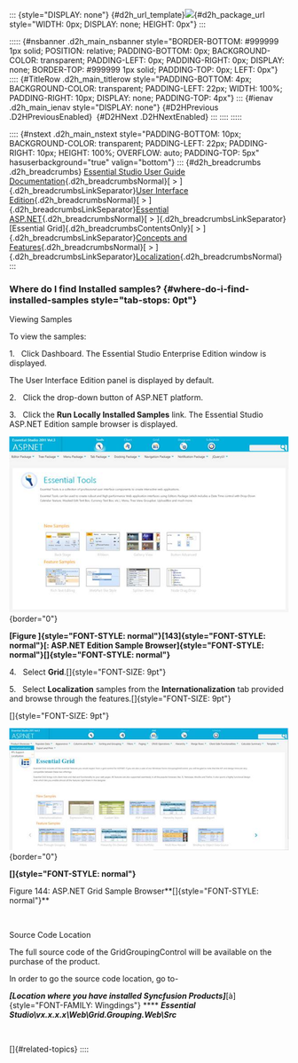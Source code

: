 ::: {style="DISPLAY: none"}
[](ms-xhelp:///?Id=d2h_url_template){#d2h_url_template}![](!package_url!){#d2h_package_url style="WIDTH: 0px; DISPLAY: none; HEIGHT: 0px"}
:::

::::: {#nsbanner .d2h_main_nsbanner style="BORDER-BOTTOM: #999999 1px solid; POSITION: relative; PADDING-BOTTOM: 0px; BACKGROUND-COLOR: transparent; PADDING-LEFT: 0px; PADDING-RIGHT: 0px; DISPLAY: none; BORDER-TOP: #999999 1px solid; PADDING-TOP: 0px; LEFT: 0px"}
:::: {#TitleRow .d2h_main_titlerow style="PADDING-BOTTOM: 4px; BACKGROUND-COLOR: transparent; PADDING-LEFT: 22px; WIDTH: 100%; PADDING-RIGHT: 10px; DISPLAY: none; PADDING-TOP: 4px"}
::: {#ienav .d2h_main_ienav style="DISPLAY: none"}
[](ms-xhelp:///?Id=ef267c62-c6e5-4046-bb9c-2e7ac573aa55){#D2HPrevious .D2HPreviousEnabled}  [](ms-xhelp:///?Id=702aba3f-783d-4f9e-b654-b0ecccd81b0d){#D2HNext .D2HNextEnabled}
:::
::::
:::::

:::: {#nstext .d2h_main_nstext style="PADDING-BOTTOM: 10px; BACKGROUND-COLOR: transparent; PADDING-LEFT: 22px; PADDING-RIGHT: 10px; HEIGHT: 100%; OVERFLOW: auto; PADDING-TOP: 5px" hasuserbackground="true" valign="bottom"}
::: {#d2h_breadcrumbs .d2h_breadcrumbs}
[Essential Studio User Guide Documentation](ms-xhelp:///?Id=12457748-09e3-4d74-a240-8e049cedf030){.d2h_breadcrumbsNormal}[ \> ]{.d2h_breadcrumbsLinkSeparator}[User Interface Edition](ms-xhelp:///?Id=c29296b7-531c-413b-a0ec-488ca1f7f669){.d2h_breadcrumbsNormal}[ \> ]{.d2h_breadcrumbsLinkSeparator}[Essential ASP.NET](ms-xhelp:///?Id=25c35330-c127-4dad-9a92-ed79dc7261a6){.d2h_breadcrumbsNormal}[ \> ]{.d2h_breadcrumbsLinkSeparator}[Essential Grid]{.d2h_breadcrumbsContentsOnly}[ \> ]{.d2h_breadcrumbsLinkSeparator}[Concepts and Features](ms-xhelp:///?Id=9e489974-524d-457c-9881-e458b1321685){.d2h_breadcrumbsNormal}[ \> ]{.d2h_breadcrumbsLinkSeparator}[Localization](ms-xhelp:///?Id=a0edf727-e68d-42b1-b365-6f774bb95a8d){.d2h_breadcrumbsNormal}
:::

### Where do I find Installed samples? {#where-do-i-find-installed-samples style="tab-stops: 0pt"}

Viewing Samples

To view the samples:

1.   Click Dashboard. The Essential Studio Enterprise Edition window is displayed.

The User Interface Edition panel is displayed by default.

2.   Click the drop-down button of ASP.NET platform.

3.   Click the **Run Locally Installed Samples** link. The Essential Studio ASP.NET Edition sample browser is displayed.

![Description: C:\\Users\\krishnarajd\\Desktop\\toolsweb.png](ImagesExt/image68_146.jpg){border="0"}

**[Figure ]{style="FONT-STYLE: normal"}[143]{style="FONT-STYLE: normal"}[: ASP.NET Edition Sample Browser]{style="FONT-STYLE: normal"}[]{style="FONT-STYLE: normal"}**

4.   Select **Grid**.[]{style="FONT-SIZE: 9pt"}

5.   Select **Localization** samples from the **Internationalization** tab provided and browse through the features.[]{style="FONT-SIZE: 9pt"}

[]{style="FONT-SIZE: 9pt"} 

![](ImagesExt/image68_147.jpg){border="0"}

**[]{style="FONT-STYLE: normal"}** 

Figure 144: ASP.NET Grid Sample Browser**[]{style="FONT-STYLE: normal"}**

 

Source Code Location

The full source code of the GridGroupingControl will be available on the purchase of the product.

In order to go the source code location, go to-

***\[Location where you have installed Syncfusion Products\]***[à]{style="FONT-FAMILY: Wingdings"} **** ***Essential Studio\\vx.x.x.x\\Web\\Grid.Grouping.Web\\Src***

 

[]{#related-topics}
::::
